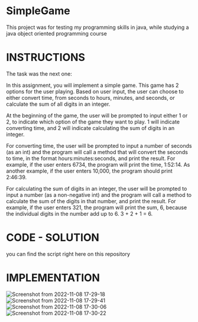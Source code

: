 # SimpleGame
This project was for testing my programming skills in java, while studying a java object oriented programming course

# INSTRUCTIONS
The task was the next one:

In this assignment, you will implement a simple game. This game has 2 options for the user playing. Based on user input, the user can choose to either convert time, from seconds to hours, minutes, and seconds, or calculate the sum of all digits in an integer.  
 
At the beginning of the game, the user will be prompted to input either 1 or 2, to indicate which option of the game they want to play. 1 will indicate converting time, and 2 will indicate calculating the sum of digits in an integer.

For converting time, the user will be prompted to input a number of seconds (as an int) and the program will call a method that will convert the seconds to time, in the format hours:minutes:seconds, and print the result. For example, if the user enters 6734, the program will print the time, 1:52:14. As another example, if the user enters 10,000, the program should print 2:46:39.

For calculating the sum of digits in an integer, the user will be prompted to input a number (as a non-negative int) and the program will call a method to calculate the sum of the digits in that number, and print the result. For example, if the user enters 321, the program will print the sum, 6, because the individual digits in the number add up to 6.  3 + 2 + 1 = 6.

# CODE - SOLUTION
you can find the script right here on this repository

# IMPLEMENTATION
![Screenshot from 2022-11-08 17-29-18](https://user-images.githubusercontent.com/117246749/200690255-c1bb0dee-2b01-4bd3-a890-be1fbbf0e08c.png)
![Screenshot from 2022-11-08 17-29-41](https://user-images.githubusercontent.com/117246749/200690261-48e693ee-4c24-4923-bc61-aa0dc7db278d.png)
![Screenshot from 2022-11-08 17-30-06](https://user-images.githubusercontent.com/117246749/200690267-f3610251-5f63-4124-ae30-574d0ad49dea.png)
![Screenshot from 2022-11-08 17-30-22](https://user-images.githubusercontent.com/117246749/200690271-f1a67425-f9f5-45d9-9468-4415aaf790ca.png)
